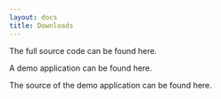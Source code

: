 ```yaml
---
layout: docs
title: Downloads
---
```


The full source code can be found here.

A demo application can be found here.

The source of the demo application can be found here.
